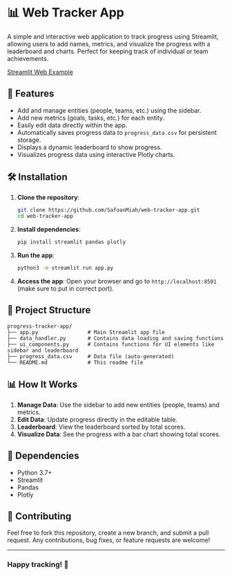 
# 📊 Web Tracker App

A simple and interactive web application to track progress using Streamlit, allowing users to add names, metrics, and visualize the progress with a leaderboard and charts. Perfect for keeping track of individual or team achievements.

[Streamlit Web Example](https://web-tracker.streamlit.app/)

## 🚀 Features

- Add and manage entities (people, teams, etc.) using the sidebar.
- Add new metrics (goals, tasks, etc.) for each entity.
- Easily edit data directly within the app.
- Automatically saves progress data to `progress_data.csv` for persistent storage.
- Displays a dynamic leaderboard to show progress.
- Visualizes progress data using interactive Plotly charts.

## 🛠️ Installation

1. **Clone the repository**:
   ```bash
   git clone https://github.com/SafoanMiah/web-tracker-app.git
   cd web-tracker-app
   ```

2. **Install dependencies**:
   ```bash
   pip install streamlit pandas plotly
   ```

3. **Run the app**:
   ```bash
   python3 -m streamlit run app.py
   ```

4. **Access the app**: Open your browser and go to `http://localhost:8501` (make sure to put in correct port).

## 📂 Project Structure

```
progress-tracker-app/
├── app.py                # Main Streamlit app file
├── data_handler.py       # Contains data loading and saving functions
├── ui_components.py      # Contains functions for UI elements like sidebar and leaderboard
├── progress_data.csv     # Data file (auto-generated)
└── README.md             # This readme file
```

## 📊 How It Works

1. **Manage Data**: Use the sidebar to add new entities (people, teams) and metrics.
2. **Edit Data**: Update progress directly in the editable table.
3. **Leaderboard**: View the leaderboard sorted by total scores.
4. **Visualize Data**: See the progress with a bar chart showing total scores.

## 🔧 Dependencies

- Python 3.7+
- Streamlit
- Pandas
- Plotly

## 🤝 Contributing

Feel free to fork this repository, create a new branch, and submit a pull request. Any contributions, bug fixes, or feature requests are welcome!

---

### Happy tracking! 🎯
